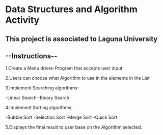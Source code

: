 # Data Structures and Algorithm Activity
## This project is associated to Laguna University

## --Instructions--
1.Create a Menu driven Program that accepts user input.

2.Users can choose what Algorithm to use in the elements in the List

3.Implement Searching algorithms:

-Linear Search
-Binary Search

4.Implement Sorting algorithms:

-Bubble Sort
-Selection Sort
-Merge Sort
-Quick Sort

5.Displays the final result to user base on the Algorithm selected.


